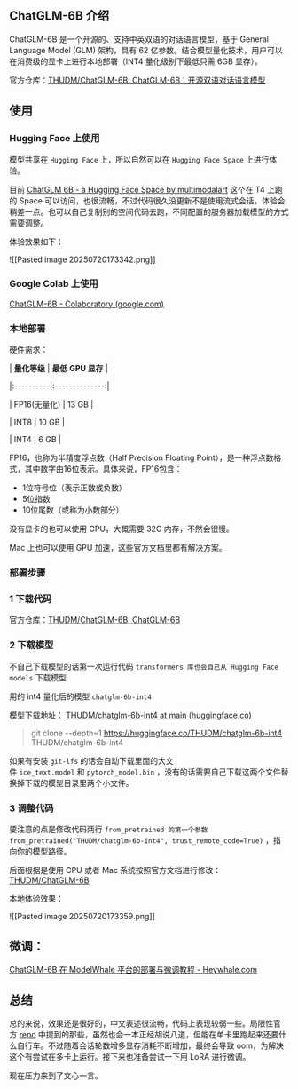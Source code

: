 

## **ChatGLM-6B 介绍**

ChatGLM-6B 是一个开源的、支持中英双语的对话语言模型，基于 General Language Model (GLM) 架构，具有 62 亿参数。结合模型量化技术，用户可以在消费级的显卡上进行本地部署（INT4 量化级别下最低只需 6GB 显存）。

官方仓库：[THUDM/ChatGLM-6B: ChatGLM-6B：开源双语对话语言模型](https://github.com/THUDM/ChatGLM-6B)

## **使用**

### **Hugging Face 上使用**

模型共享在 `Hugging Face` 上，所以自然可以在 `Hugging Face Space` 上进行体验。

目前 [ChatGLM 6B - a Hugging Face Space by multimodalart](https://huggingface.co/spaces/multimodalart/ChatGLM-6B) 这个在 T4 上跑的 Space 可以访问，也很流畅，不过代码很久没更新不是使用流式会话，体验会稍差一点。也可以自己复制别的空间代码去跑，不同配置的服务器加载模型的方式需要调整。

体验效果如下：

![[Pasted image 20250720173342.png]]
### 

### **Google Colab 上使用**

[ChatGLM-6B - Colaboratory (google.com)](http://google.com/)

### **本地部署**

硬件需求：

| **量化等级** | **最低 GPU 显存** |

|:----------|:--------------:|

| FP16(无量化) | 13 GB |

| INT8 | 10 GB |

| INT4 | 6 GB |

FP16，也称为半精度浮点数（Half Precision Floating Point），是一种浮点数格式，其中数字由16位表示。具体来说，FP16包含：

- 1位符号位（表示正数或负数）
- 5位指数
- 10位尾数（或称为小数部分）

没有显卡的也可以使用 CPU，大概需要 32G 内存，不然会很慢。

Mac 上也可以使用 GPU 加速，这些官方文档里都有解决方案。

### **部署步骤**

### **1 下载代码**

官方仓库：[THUDM/ChatGLM-6B: ChatGLM-6B](https://github.com/THUDM/ChatGLM-6B)

### **2 下载模型**

不自己下载模型的话第一次运行代码 `transformers 库也会自己从 Hugging Face models` 下载模型

用的 int4 量化后的模型 `chatglm-6b-int4`

模型下载地址： [THUDM/chatglm-6b-int4 at main (huggingface.co)](http://huggingface.co/)

> git clone --depth=1 https://huggingface.co/THUDM/chatglm-6b-int4 THUDM/chatglm-6b-int4
> 

如果有安装 `git-lfs` 的话会自动下载里面的大文件 `ice_text.model` 和 `pytorch_model.bin` ，没有的话需要自己下载这两个文件替换掉下载的模型目录里两个小文件。

### **3 调整代码**

要注意的点是修改代码两行 `from_pretrained 的第一个参数 from_pretrained("THUDM/chatglm-6b-int4", trust_remote_code=True)` ，指向你的模型路径。

后面根据是使用 CPU 或者 Mac 系统按照官方文档进行修改：[THUDM/ChatGLM-6B](https://github.com/THUDM/ChatGLM-6B#cpu-%E9%83%A8%E7%BD%B2)

本地体验效果：

![[Pasted image 20250720173359.png]]
## 微调：

[ChatGLM-6B 在 ModelWhale 平台的部署与微调教程 - Heywhale.com](https://www.heywhale.com/mw/project/6436d82948f7da1fee2be59e)

## **总结**

总的来说，效果还是很好的，中文表述很流畅，代码上表现较弱一些。局限性官方 [repo](https://github.com/THUDM/ChatGLM-6B#%E5%B1%80%E9%99%90%E6%80%A7) 中提到的那些，虽然也会一本正经胡说八道，但能在单卡里跑起来还要什么自行车。不过随着会话轮数增多显存消耗不断增加，最终会导致 oom，为解决这个有尝试在多卡上运行。接下来也准备尝试一下用 LoRA 进行微调。

现在压力来到了文心一言。